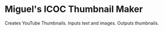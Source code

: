 # Miguel's ICOC Thumbnail Maker

Creates YouTube Thumbnails. Inputs text and images. Outputs thumbnails.
